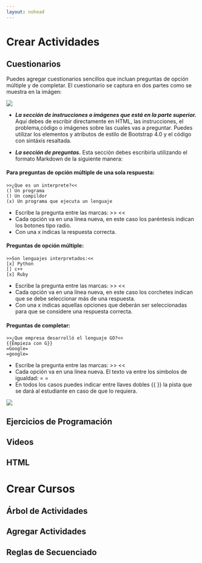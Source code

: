 ```yaml
---
layout: nohead
---
```


# Crear Actividades

## Cuestionarios

Puedes agregar cuestionarios sencillos que incluan preguntas de opción 
múltiple y de completar. El cuestionario se captura en dos partes como
se muestra en la imágen:

![](https://mariosky.github.io/protoboard/assets/QuizEditor.png)

* ***La sección de instrucciones o imágenes que está en la parte superior.*** Aquí
debes de escribir directamente en HTML, las instrucciones, el problema,código 
o imágenes sobre las cuales vas a preguntar. Puedes utilizar los 
elementos y atributos de estilo de Bootstrap 4.0 y el código con sintáxis resaltada.

* ***La sección de preguntas.*** Esta sección debes escribirla utilizando
el formato Markdown de la siguiente manera:

#### Para preguntas de opción múltiple de una sola respuesta:

```
>>¿Que es un interprete?<<
() Un programa
() Un compildor
(x) Un programa que ejecuta un lenguaje
```
* Escribe la pregunta entre las marcas: >> <<
* Cada opción va en una línea nueva, en este caso los paréntesis indican 
los botones tipo radio.
* Con una x indicas la respuesta correcta.

#### Preguntas de opción múltiple:
```
>>Son lenguajes interpretados:<<
[x] Python
[] c++
[x] Ruby
```
* Escribe la pregunta entre las marcas: >>  <<
* Cada opción va en una línea nueva, en este caso los corchetes indican 
que se debe seleccionar más de una respuesta. 
* Con una x indicas aquellas opciones que deberán ser seleccionadas para
que se considere una respuesta correcta.

#### Preguntas de completar:
```
>>¿Que empresa desarrolló el lenguaje GO?<<
{{Empieza con G}}
=Google=
=google=
```
* Escribe la pregunta entre las marcas: >>  <<
* Cada opción va en una línea nueva. El texto va entre los simbolos de igualdad: = =  
* En todos los casos puedes indicar entre llaves dobles {{ }} la pista que se dará al
estudiante en caso de que lo requiera.  

![](https://mariosky.github.io/protoboard/assets/QuizExample.png)


## Ejercicios de Programación

## Videos
## HTML


# Crear Cursos
## Árbol de Actividades
## Agregar Actividades
## Reglas de Secuenciado











